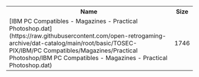 <table>
<tr><th>Name</th><th>Size</th></tr>
<tr><td>
[IBM PC Compatibles - Magazines - Practical Photoshop.dat](https://raw.githubusercontent.com/open-retrogaming-archive/dat-catalog/main/root/basic/TOSEC-PIX/IBM/PC Compatibles/Magazines/Practical Photoshop/IBM PC Compatibles - Magazines - Practical Photoshop.dat)
</td><td>1746</td></tr>
</table>
